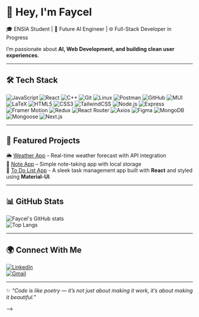 # 👋 Hey, I'm Faycel  

🎓 ENSIA Student | 🚀 Future AI Engineer | 🌐 Full-Stack Developer in Progress  

I’m passionate about **AI, Web Development, and building clean user experiences**.  

---

## 🛠️ Tech Stack
![JavaScript](https://img.shields.io/badge/-JavaScript-F7DF1E?style=for-the-badge&logo=javascript&logoColor=000)
![React](https://img.shields.io/badge/-React-61DAFB?style=for-the-badge&logo=react&logoColor=000)
![C++](https://img.shields.io/badge/-C++-00599C?style=for-the-badge&logo=cplusplus&logoColor=fff)
![Git](https://img.shields.io/badge/-Git-F05032?style=for-the-badge&logo=git&logoColor=fff)
![Linux](https://img.shields.io/badge/-Linux-FCC624?style=for-the-badge&logo=linux&logoColor=000)
![Postman](https://img.shields.io/badge/-Postman-FF6C37?style=for-the-badge&logo=postman&logoColor=fff)
![GitHub](https://img.shields.io/badge/-GitHub-181717?style=for-the-badge&logo=github&logoColor=fff)
![MUI](https://img.shields.io/badge/MUI-007FFF?style=for-the-badge&logo=mui&logoColor=white)
![LaTeX](https://img.shields.io/badge/LaTeX-008080?style=for-the-badge&logo=latex&logoColor=white)
![HTML5](https://img.shields.io/badge/-HTML5-E34F26?style=for-the-badge&logo=html5&logoColor=fff)
![CSS3](https://img.shields.io/badge/-CSS3-1572B6?style=for-the-badge&logo=css3&logoColor=fff)
![TailwindCSS](https://img.shields.io/badge/Tailwind_CSS-38B2AC?style=for-the-badge&logo=tailwindcss&logoColor=white)
![Node.js](https://img.shields.io/badge/Node.js-339933?style=for-the-badge&logo=node.js&logoColor=white)
![Express](https://img.shields.io/badge/Express.js-000000?style=for-the-badge&logo=express&logoColor=white)
![Framer Motion](https://img.shields.io/badge/Framer_Motion-0055FF?style=for-the-badge&logo=framer&logoColor=white)
![Redux](https://img.shields.io/badge/Redux-764ABC?style=for-the-badge&logo=redux&logoColor=white)
![React Router](https://img.shields.io/badge/React_Router-CA4245?style=for-the-badge&logo=reactrouter&logoColor=white)
![Axios](https://img.shields.io/badge/Axios-5A29E4?style=for-the-badge&logo=axios&logoColor=white)
![Figma](https://img.shields.io/badge/Figma-F24E1E?style=for-the-badge&logo=figma&logoColor=white)
![MongoDB](https://img.shields.io/badge/MongoDB-47A248?style=for-the-badge&logo=mongodb&logoColor=white)
![Mongoose](https://img.shields.io/badge/Mongoose-880000?style=for-the-badge&logo=mongoose&logoColor=white)
![Next.js](https://img.shields.io/badge/Next.js-000000?style=for-the-badge&logo=next.js&logoColor=white)

---

## 📌 Featured Projects
🌦️ [Weather App](https://github.com/kebasfaycel/weather-app) – Real-time weather forecast with API integration  
📝 [Note App](https://github.com/kebasfaycel/note-app) – Simple note-taking app with local storage  
📝 [To Do List App](https://github.com/kebasfaycel/to-do-list) - A sleek task management app built with **React** and styled using **Material-UI**.
  
---

## 📊 GitHub Stats
![Faycel's GitHub stats](https://github-readme-stats.vercel.app/api?username=kebasfaycel&show_icons=true&theme=tokyonight)  
![Top Langs](https://github-readme-stats.vercel.app/api/top-langs/?username=kebasfaycel&layout=compact&theme=tokyonight)

---

## 🌍 Connect With Me
[![LinkedIn](https://img.shields.io/badge/-LinkedIn-0A66C2?logo=linkedin&logoColor=white)](https://linkedin.com/)  
[![Gmail](https://img.shields.io/badge/-Email-D14836?logo=gmail&logoColor=white)](kebasfaycel200-@gmail.com)

---

✨ *“Code is like poetry — it’s not just about making it work, it’s about making it beautiful.”*  

-->
